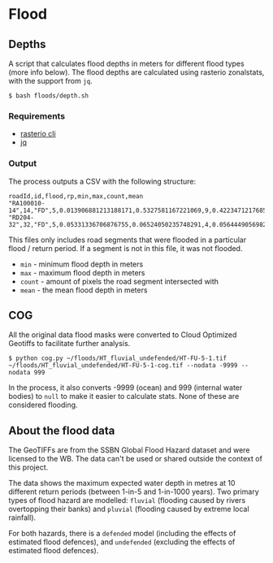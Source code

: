 # Flood
## Depths
A script that calculates flood depths in meters for different flood types (more info below). The flood depths are calculated using rasterio zonalstats, with the support from `jq`.

```
$ bash floods/depth.sh
```

### Requirements

* [rasterio cli](https://rasterio.readthedocs.io/en/latest/cli.html)
* [jq](https://stedolan.github.io/jq/)

### Output
The process outputs a CSV with the following structure:

``` csv
roadId,id,flood,rp,min,max,count,mean
"RA100010-14",14,"FD",5,0.013906881213188171,0.5327581167221069,9,0.42234712176852757
"RD204-32",32,"FD",5,0.05331336706876755,0.06524050235748291,4,0.05644490569829941
```

This files only includes road segments that were flooded in a particular flood / return period. If a segment is not in this file, it was not flooded.

* `min` - minimum flood depth in meters
* `max` - maximum flood depth in meters
* `count` - amount of pixels the road segment intersected with
* `mean` - the mean flood depth in meters

## COG
All the original data flood masks were converted to Cloud Optimized Geotiffs to facilitate further analysis.

```
$ python cog.py ~/floods/HT_fluvial_undefended/HT-FU-5-1.tif ~/floods/HT_fluvial_undefended/HT-FU-5-1-cog.tif --nodata -9999 --nodata 999
```

In the process, it also converts -9999 (ocean) and 999 (internal water bodies) to `null` to make it easier to calculate stats. None of these are considered flooding.

## About the flood data
The GeoTIFFs are from the SSBN Global Flood Hazard dataset and were licensed to the WB. The data can't be used or shared outside the context of this project.

The data shows the maximum expected water depth in metres at 10 different return periods (between 1-in-5 and 1-in-1000 years). Two primary types of flood hazard are modelled: `fluvial` (flooding caused by rivers
overtopping their banks) and `pluvial` (flooding caused by extreme local rainfall).

For both hazards, there is a `defended` model (including the effects of estimated flood defences), and `undefended` (excluding the effects of estimated flood defences).